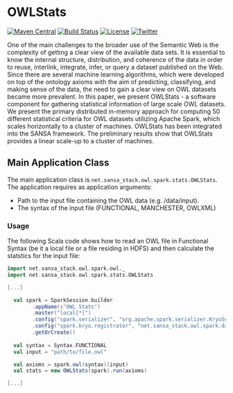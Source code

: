 # OWLStats
[![Maven Central](https://maven-badges.herokuapp.com/maven-central/net.sansa-stack/sansa-owl-parent_2.11/badge.svg)](https://maven-badges.herokuapp.com/maven-central/net.sansa-stack/sansa-owl-parent_2.11)
[![Build Status](https://ci.aksw.org/jenkins/job/SANSA%20OWL%20Layer/job/develop/badge/icon)](https://ci.aksw.org/jenkins/job/SANSA%20OWL%20Layer/job/develop/)
[![License](https://img.shields.io/badge/License-Apache%202.0-blue.svg)](https://opensource.org/licenses/Apache-2.0)
[![Twitter](https://img.shields.io/twitter/follow/SANSA_Stack.svg?style=social)](https://twitter.com/SANSA_Stack)

One of the main challenges to the broader use of the Semantic Web is the complexity of getting a clear view of the available data sets. It is essential to know the internal structure, distribution, and coherence of the data in order to reuse, interlink, integrate, infer, or query a dataset published on the Web.
Since there are several machine learning algorithms, which were developed on top of the ontology axioms with the aim of predicting, classifying, and making sense of the data, the need to gain a clear view on OWL datasets became more prevalent. In this paper, we present OWLStats - a software component for gathering statistical information of large scale OWL datasets.
We present the primary distributed in-memory approach for computing 50 different statistical criteria for OWL datasets utilizing Apache Spark, which scales horizontally to a cluster of machines. OWLStats has been integrated into the SANSA framework. The preliminary results show that OWLStats provides a linear scale-up to a cluster of machines. 

## Main Application Class

The main application class is `net.sansa_stack.owl.spark.stats.OWLStats`. The application requires as application arguments:

- Path to the input file containing the OWL data (e.g. /data/input).
- The syntax of the input file (FUNCTIONAL, MANCHESTER, OWLXML) 

### Usage

The following Scala code shows how to read an OWL file in Functional Syntax (be it a local file or a file residing in HDFS) and then calculate the statstics for the input file:

```scala
import net.sansa_stack.owl.spark.owl._
import net.sansa_stack.owl.spark.stats.OWLStats

[...]

  val spark = SparkSession.builder
        .appName(s"OWL Stats")
        .master("local[*]")
        .config("spark.serializer", "org.apache.spark.serializer.KryoSerializer")
        .config("spark.kryo.registrator", "net.sansa_stack.owl.spark.dataset.UnmodifiableCollectionKryoRegistrator")
        .getOrCreate()
      
  val syntax = Syntax.FUNCTIONAL
  val input = "path/to/file.owl"

  val axioms = spark.owl(syntax)(input)
  val stats = new OWLStats(spark).run(axioms)

[...]
```

